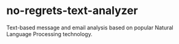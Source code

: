 # no-regrets-text-analyzer
 Text-based message and email analysis based on popular Natural Language Processing technology.

